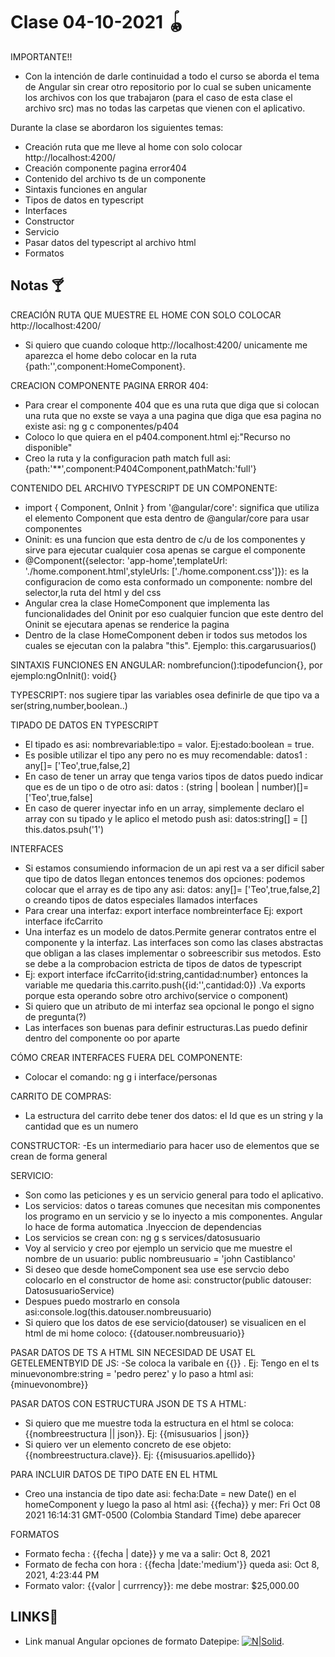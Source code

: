 # Clase 04-10-2021  🪀

IMPORTANTE!!
- Con la intención de  darle continuidad a todo el curso se aborda el tema de Angular sin crear otro repositorio por lo cual se suben unicamente los archivos con los que trabajaron (para el caso de esta clase el archivo src)  mas no todas las carpetas que vienen con el aplicativo.

Durante la clase se abordaron los siguientes temas:

- Creación ruta que me lleve al home con solo colocar http://localhost:4200/
- Creación componente pagina error404
- Contenido del archivo ts de un componente
- Sintaxis funciones en angular
- Tipos de datos en typescript
- Interfaces
- Constructor
- Servicio
- Pasar datos del typescript al archivo html
- Formatos

 ## Notas  🍸

CREACIÓN RUTA QUE MUESTRE EL HOME CON SOLO COLOCAR http://localhost:4200/

- Si quiero que cuando coloque http://localhost:4200/ unicamente me aparezca el home debo colocar en la ruta {path:'',component:HomeComponent}.

CREACION COMPONENTE PAGINA ERROR 404:
- Para crear el componente 404 que es una ruta que diga que si colocan una ruta que no exste se vaya a una pagina que diga que esa pagina no existe asi: ng g c componentes/p404
- Coloco lo que quiera en el p404.component.html ej:"Recurso no disponible"
- Creo la ruta y la configuracion path match full asi: {path:'**',component:P404Component,pathMatch:'full'}

CONTENIDO DEL ARCHIVO TYPESCRIPT DE UN COMPONENTE:

- import { Component, OnInit } from '@angular/core': significa que utiliza el elemento Component que esta dentro de @angular/core para usar componentes
- Oninit: es una funcion que esta dentro de c/u de los componentes y sirve para ejecutar cualquier cosa apenas se cargue el componente
- @Component({selector: 'app-home',templateUrl: './home.component.html',styleUrls: ['./home.component.css']}): es la configuracion de como esta conformado un componente: nombre del selector,la ruta del html y del css
- Angular crea la clase HomeComponent que implementa las funcionalidades del Oninit por eso cualquier funcion que este  dentro del Oninit se ejecutara  apenas se renderice la pagina
- Dentro de la clase HomeComponent deben ir todos sus metodos los cuales se ejecutan con la palabra "this". Ejemplo: this.cargarusuarios()

SINTAXIS FUNCIONES EN ANGULAR:
nombrefuncion():tipodefuncion{}, por ejemplo:ngOnInit(): void{}

TYPESCRIPT: nos sugiere tipar las variables osea definirle de que tipo va a ser(string,number,boolean..)

TIPADO DE DATOS EN TYPESCRIPT
- El tipado es asi: nombrevariable:tipo = valor. Ej:estado:boolean = true.
- Es posible utilizar el tipo any pero no es muy recomendable: datos1 : any[]= ['Teo',true,false,2]
- En caso de tener un array que tenga varios tipos de datos puedo indicar que es de un tipo o de otro asi: datos : (string | boolean | number)[]= ['Teo',true,false]
- En caso de querer inyectar info en un array, simplemente declaro el array con su tipado y le aplico el metodo push asi:
datos:string[] = [] 
this.datos.psuh('1')

INTERFACES
- Si estamos consumiendo informacion de un api rest va a ser dificil saber que tipo de datos llegan entonces tenemos dos opciones:
podemos colocar que el array es de tipo any asi: datos: any[]= ['Teo',true,false,2] o creando tipos de datos especiales llamados interfaces
- Para crear una interfaz: export interface nombreinterface Ej: export interface ifcCarrito 
- Una interfaz es un modelo de datos.Permite generar contratos entre el componente y la interfaz. Las interfaces son como las clases abstractas que obligan a las clases implementar o sobreescribir sus metodos. Esto se debe a la comprobacion estricta de tipos de datos de typescript
- Ej: export interface ifcCarrito{id:string,cantidad:number} entonces la variable me quedaria this.carrito.push({id:'',cantidad:0}) .Va exports porque esta operando sobre otro archivo(service o component)
- Si quiero que un atributo de mi interfaz sea opcional le pongo el signo de pregunta(?)
- Las interfaces son buenas para definir estructuras.Las puedo definir dentro del componente oo  por aparte

CÓMO CREAR INTERFACES FUERA DEL COMPONENTE:
- Colocar el comando: ng g i interface/personas

CARRITO DE COMPRAS:
- La estructura del carrito debe tener dos datos: el Id que es un string y la cantidad que es un numero

CONSTRUCTOR:
-Es un intermediario para hacer uso de elementos que se crean de forma general

SERVICIO:
- Son como las peticiones y es un servicio general para todo el aplicativo.
- Los servicios: datos o tareas comunes que necesitan mis componentes los programo en un servicio y se lo inyecto a  mis componentes. Angular lo hace de forma automatica .Inyeccion de dependencias
- Los servicios se crean con: ng g s services/datosusuario
- Voy al servicio y creo por ejemplo un servicio que me muestre el nombre de un usuario: public nombreusuario = 'john Castiblanco'
- Si deseo que desde homeComponent sea use ese servcio debo colocarlo en el constructor de home asi: constructor(public datouser: DatosusuarioService)
- Despues puedo mostrarlo en consola asi:console.log(this.datouser.nombreusuario)
- Si quiero que los datos de ese servicio(datouser) se visualicen en el html de mi home coloco: {{datouser.nombreusuario}}

PASAR DATOS DE TS A HTML SIN NECESIDAD DE USAT EL GETELEMENTBYID DE JS:
-Se coloca la varibale en {{}} . Ej: Tengo en el ts minuevonombre:string = 'pedro perez' y lo paso a html asi: {minuevonombre}}

PASAR DATOS CON ESTRUCTURA JSON DE TS A HTML:
- Si quiero que me muestre toda la estructura en el html se coloca: {{nombreestructura || json}}. Ej: {{misusuarios | json}}
- Si quiero ver un elemento concreto de ese objeto: {{nombreestructura.clave}}. Ej: {{misusuarios.apellido}}

PARA INCLUIR DATOS DE TIPO DATE EN EL HTML
- Creo una instancia de tipo date asi: fecha:Date = new Date() en el homeComponent y luego la paso al html asi: {{fecha}} y mer: Fri Oct 08 2021 16:14:31 GMT-0500 (Colombia Standard Time)  debe aparecer

FORMATOS 
- Formato fecha : {{fecha | date}} y me va a salir:  Oct 8, 2021
- Formato de fecha con hora : {{fecha |date:'medium'}} queda asi: Oct 8, 2021, 4:23:44 PM
- Formato valor: {{valor | currrency}}: me debe mostrar: $25,000.00


## LINKS🍦
- Link manual Angular opciones de formato Datepipe: 
[![N|Solid](https://docs.angular.lat/assets/images/logos/angular/angular.png)](https://angular.io/api/common/DatePipe).